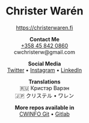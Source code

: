 <h1 align="center">Christer Warén</h1>

<p align="center">
  <a href="https://christerwaren.fi">https://christerwaren.fi</a>
</p>

<p align="center">
  <b>Contact Me</b> <br>
  <a href="tel:+358 45 842 0860">+358 45 842 0860</a> <br>
  cwchristerw@gmail.com
</p>

<p align="center">
  <b>Social Media</b> <br>
  <a href="https://twitter.com/cwchristerw">Twitter</a> •
  <a href="https://instagram.com/cwchristerw">Instagram</a> •
  <a href="https://www.linkedin.com/in/cwchristerw">LinkedIn</a>
</p>

<p align="center">
  <b>Translations</b> <br>
  🇷🇺 Кристэр Варэн <br>
  🇯🇵 クリステル • ワレン <br>
</p>

<p align="center">
  <b>More repos available in</b> <br>
  <a href="https://git.cwinfo.net/cwchristerw">CWINFO Git</a> •
  <a href="https://gitlab.com/cwchristerw">Gitlab</a>
</p>

<!--
Useful Resources:
  - Flag List: https://emojipedia.org/flags/

**cwchristerw/cwchristerw** is a ✨ _special_ ✨ repository because its `README.md` (this file) appears on your GitHub profile.

Here are some ideas to get you started:

- 🔭 I’m currently working on ...
- 🌱 I’m currently learning ...
- 👯 I’m looking to collaborate on ...
- 🤔 I’m looking for help with ...
- 💬 Ask me about ...
- 📫 How to reach me: ...
- 😄 Pronouns: ...
- ⚡ Fun fact: ...
-->

